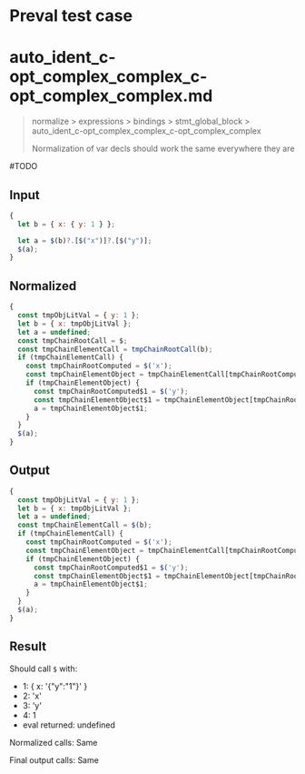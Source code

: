 # Preval test case

# auto_ident_c-opt_complex_complex_c-opt_complex_complex.md

> normalize > expressions > bindings > stmt_global_block > auto_ident_c-opt_complex_complex_c-opt_complex_complex
>
> Normalization of var decls should work the same everywhere they are

#TODO

## Input

`````js filename=intro
{
  let b = { x: { y: 1 } };

  let a = $(b)?.[$("x")]?.[$("y")];
  $(a);
}
`````

## Normalized

`````js filename=intro
{
  const tmpObjLitVal = { y: 1 };
  let b = { x: tmpObjLitVal };
  let a = undefined;
  const tmpChainRootCall = $;
  const tmpChainElementCall = tmpChainRootCall(b);
  if (tmpChainElementCall) {
    const tmpChainRootComputed = $('x');
    const tmpChainElementObject = tmpChainElementCall[tmpChainRootComputed];
    if (tmpChainElementObject) {
      const tmpChainRootComputed$1 = $('y');
      const tmpChainElementObject$1 = tmpChainElementObject[tmpChainRootComputed$1];
      a = tmpChainElementObject$1;
    }
  }
  $(a);
}
`````

## Output

`````js filename=intro
{
  const tmpObjLitVal = { y: 1 };
  let b = { x: tmpObjLitVal };
  let a = undefined;
  const tmpChainElementCall = $(b);
  if (tmpChainElementCall) {
    const tmpChainRootComputed = $('x');
    const tmpChainElementObject = tmpChainElementCall[tmpChainRootComputed];
    if (tmpChainElementObject) {
      const tmpChainRootComputed$1 = $('y');
      const tmpChainElementObject$1 = tmpChainElementObject[tmpChainRootComputed$1];
      a = tmpChainElementObject$1;
    }
  }
  $(a);
}
`````

## Result

Should call `$` with:
 - 1: { x: '{"y":"1"}' }
 - 2: 'x'
 - 3: 'y'
 - 4: 1
 - eval returned: undefined

Normalized calls: Same

Final output calls: Same
